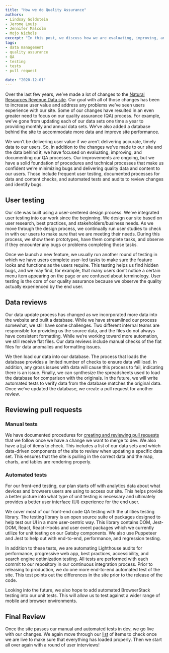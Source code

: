 ```yaml
---
title: "How we do Quality Assurance"
authors:
- Lindsay Goldstein
- Jerome Louis
- Jennifer Malcolm
- Mojo Nichols
excerpt: "In this post, we discuss how we are evaluating, improving, and documenting our Quality Assurance processes."
tags:
- data management
- quality assurance
- QA
- testing
- tests
- pull request

date: "2020-12-01"
---
```


Over the last few years, we’ve made a lot of changes to the [Natural Resources Revenue Data site](https://revenuedata.doi.gov). Our goal with all of those changes has been to increase user value and address any problems we’ve seen users experience with our site. Some of our changes have resulted in an even greater need to focus on our quality assurance (QA) process. For example, we’ve gone from updating each of our data sets one time a year to providing monthly and annual data sets. We’ve also added a database behind the site to accommodate more data and improve site performance.

We won’t be delivering user value if we aren’t delivering accurate, timely data to our users. So, in addition to the changes we’ve made to our site and the data behind it, we have focused on evaluating, improving, and documenting our QA processes. Our improvements are ongoing, but we have a solid foundation of procedures and technical processes that make us confident we’re minimizing bugs and delivering quality data and content to our users. Those include frequent user testing, documented processes for data and content checks, and automated tests and audits to review changes and identify bugs.

## User testing
Our site was built using a user-centered design process. We've integrated user testing into our work since the beginning. We design our site based on user research, best practices, and stakeholders/business needs. As we move through the design process, we continually run user studies to check in with our users to make sure that we are meeting their needs. During this process, we show them prototypes, have them complete tasks, and observe if they encounter any bugs or problems completing those tasks.

Once we launch a new feature, we usually run another round of testing in which we have users complete user-led tasks to make sure the feature looks and functions as the users require. This testing helps us find hidden bugs, and we may find, for example, that many users don’t notice a certain menu item appearing on the page or are confused about terminology. User testing is the core of our quality assurance because we observe the quality actually experienced by the end user.

## Data reviews
Our data update process has changed as we incorporated more data into the website and built a database. While we have streamlined our process somewhat, we still have some challenges. Two different internal teams are responsible for providing us the source data, and the files do not always have consistent formatting. While we’re working toward more automation, we still receive flat files. Our data reviews include manual checks of the flat files for data anomalies and formatting issues.

We then load our data into our database. The process that loads the database provides a limited number of checks to ensure data will load. In addition, any gross issues with data will cause this process to fail, indicating there is an issue. Finally, we can synthesize the spreadsheets used to load the database for comparison with the originals. In the future, we will write automated tests to verify data from the database matches the original data. Once we’ve updated the database, we create a pull request for another review.

## Reviewing pull requests
### Manual tests
We have documented procedures for [creating and reviewing pull requests](https://github.com/ONRR/nrrd/wiki/How-to-prepare-and-review-pull-requests) that we follow once we have a change we want to merge to dev.
We also have a [list](https://github.com/ONRR/nrrd/wiki/Releasing-changes-to-production#appendix-things-to-check-while-reviewing-changes) of items to check. This includes a list of our data sets and which data-driven components of the site to review when updating a specific data set. This ensures that the site is pulling in the correct data and the map, charts, and tables are rendering properly.

### Automated tests
For our front-end testing, our plan starts off with analytics data about what devices and browsers users are using to access our site. This helps provide a better picture into what type of unit testing is necessary and ultimately provides a better user interface (UI) experience for the end user.

We cover most of our front-end code QA testing with the utilities testing library. The testing library is an open source suite of packages designed to help test our UI in a more user-centric way. This library contains DOM, Jest-DOM, React, React-Hooks and user event packages which we currently utilize for unit testing on our Gatsby components. We also use Puppeteer and Jest to help out with end-to-end, performance, and regression testing.

In addition to these tests, we are automating Lighthouse audits for performance, progressive web app, best practices, accessibility, and search engine optimization testing. All tests are performed with each commit to our repository in our continuous integration process.
Prior to releasing to production, we do one more end-to-end automated test of the site. This test points out the differences in the site prior to the release of the code.

Looking into the future, we also hope to add automated BrowserStack testing into our unit tests. This will allow us to test against a wider range of mobile and browser environments.

## Final Review
Once the site passes our manual and automated tests in dev, we go live with our changes. We again move through our [list](https://github.com/ONRR/nrrd/wiki/Releasing-changes-to-production#appendix-things-to-check-while-reviewing-changes) of items to check once we are live to make sure that everything has loaded properly. Then we start all over again with a round of user interviews!
